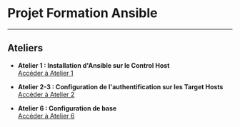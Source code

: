 # Projet Formation Ansible

---

## Ateliers

- **Atelier 1 : Installation d'Ansible sur le Control Host**  
  [Accéder à Atelier 1](atelier-1.md)

- **Atelier 2-3 : Configuration de l'authentification sur les Target Hosts**  
  [Accéder à Atelier 2](atelier-2-3.md)

- **Atelier 6 : Configuration de base**  
  [Accéder à Atelier 6](atelier-6.md)
